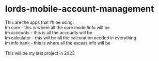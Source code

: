 # lords-mobile-account-management

This are the apps that I'll be using:\
lm core - this is where all the core model/info will be\
lm accounts - this is all the accounts will be\
lm calculator - this will be all the calcutation needed in everything\
lm info bank - this is where all the excess info will be\
\
This will be my last project in 2023
